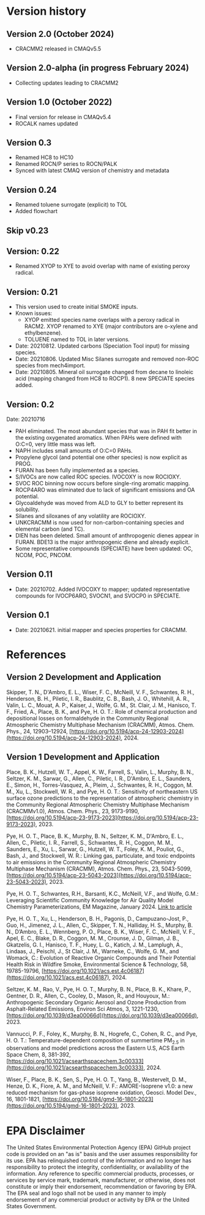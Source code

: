 # Version history

## Version 2.0 (October 2024)
- CRACMM2 released in CMAQv5.5

## Version 2.0-alpha (in progress February 2024)
- Collecting updates leading to CRACMM2 

## Version 1.0 (October 2022)
- Final version for release in CMAQv5.4 
- ROCALK names updated

## Version 0.3
- Renamed HC8 to HC10
- Renamed ROCN/P series to ROCN/PALK
- Synced with latest CMAQ version of chemistry and metadata

## Version 0.24 
- Renamed toluene surrogate (explicit) to TOL
- Added flowchart

## Skip v0.23

## Version: 0.22
- Renamed XYOP to XYE to avoid overlap with name of existing peroxy radical.

## Version: 0.21
- This version used to create initial SMOKE inputs.
- Known issues: 
  - XYOP emitted species name overlaps with a peroxy radical in RACM2. XYOP renamed to XYE (major contributors are o-xylene and ethylbenzene).
  - TOLUENE named to TOL in later versions.
- Date: 20210812. Updated carbons (Speciation Tool input) for missing species.
- Date: 20210806. Updated Misc Silanes surrogate and removed non-ROC species from mech4import.
- Date: 20210805. Mineral oil surrogate changed from decane to linoleic acid (mapping changed from HC8 to ROCP1). 8 new SPECIATE species added.

## Version: 0.2
Date: 20210716

* PAH eliminated. The most abundant species that was in PAH fit better in the existing oxygenated aromatics. When PAHs were defined with O:C=0, very little mass was left. 
* NAPH includes small amounts of O:C=0 PAHs.
* Propylene glycol (and potential one other species) is now explicit as PROG.
* FURAN has been fully implemented as a species.
* S/IVOCs are now called ROC species. IVOCOXY is now ROCIOXY.
* SVOC ROC binning now occurs before single-ring aromatic mapping.
* ROCP4ARO was eliminated due to lack of significant emissions and OA potential.
* Glycoaldehyde was moved from ALD to GLY to better represent its solubility.
* Silanes and siloxanes of any volatility are ROCIOXY.
* UNKCRACMM is now used for non-carbon-containing species and elemental carbon (and TC).
* DIEN has been deleted. Small amount of anthropogenic dienes appear in FURAN. BDE13 is the major anthropogenic diene and already explicit.
* Some representative compounds (SPECIATE) have been updated: OC, NCOM, POC, PNCOM.


## Version 0.11
- Date: 20210702. Added IVOCOXY to mapper; updated representative compounds for IVOCP6ARO, SVOCN1, and SVOCP0 in SPECIATE.

## Version 0.1 
- Date: 20210621. initial mapper and species properties for CRACMM.  

# References

## Version 2 Development and Application

Skipper, T. N., D'Ambro, E. L., Wiser, F. C., McNeill, V. F., Schwantes, R. H., Henderson, B. H., Piletic, I. R., Baublitz, C. B., Bash, J. O., Whitehill, A. R., Valin, L. C., Mouat, A. P., Kaiser, J., Wolfe, G. M., St. Clair, J. M., Hanisco, T. F., Fried, A., Place, B. K., and Pye, H. O. T.: Role of chemical production and depositional losses on formaldehyde in the Community Regional Atmospheric Chemistry Multiphase Mechanism (CRACMM), Atmos. Chem. Phys., 24, 12903–12924, [https://doi.org/10.5194/acp-24-12903-2024](https://doi.org/10.5194/acp-24-12903-2024), 2024.  

## Version 1 Development and Application

Place, B. K., Hutzell, W. T., Appel, K. W., Farrell, S., Valin, L., Murphy, B. N., Seltzer, K. M., Sarwar, G., Allen, C., Piletic, I. R., D'Ambro, E. L., Saunders, E., Simon, H., Torres-Vasquez, A., Pleim, J., Schwantes, R. H., Coggon, M. M., Xu, L., Stockwell, W. R., and Pye, H. O. T.: Sensitivity of northeastern US surface ozone predictions to the representation of atmospheric chemistry in the Community Regional Atmospheric Chemistry Multiphase Mechanism (CRACMMv1.0), Atmos. Chem. Phys., 23, 9173-9190, [https://doi.org/10.5194/acp-23-9173-2023](https://doi.org/10.5194/acp-23-9173-2023), 2023.  

Pye, H. O. T., Place, B. K., Murphy, B. N., Seltzer, K. M., D'Ambro, E. L., Allen, C., Piletic, I. R., Farrell, S., Schwantes, R. H., Coggon, M. M., Saunders, E., Xu, L., Sarwar, G., Hutzell, W. T., Foley, K. M., Pouliot, G., Bash, J., and Stockwell, W. R.: Linking gas, particulate, and toxic endpoints to air emissions in the Community Regional Atmospheric Chemistry Multiphase Mechanism (CRACMM), Atmos. Chem. Phys., 23, 5043-5099, [https://doi.org/10.5194/acp-23-5043-2023](https://doi.org/10.5194/acp-23-5043-2023), 2023. 

Pye, H. O. T., Schwantes, R.H., Barsanti, K.C., McNeill, V.F., and Wolfe, G.M.: Leveraging Scientific Community Knowledge for Air Quality Model Chemistry Parameterizations, EM Magazine, January 2024. [Link to article](https://www.epa.gov/system/files/documents/2024-05/cmaq_pye_em-magazine_original_508-compliant.pdf)

Pye, H. O. T., Xu, L., Henderson, B. H., Pagonis, D., Campuzano-Jost, P., Guo, H., Jimenez, J. L., Allen, C., Skipper, T. N., Halliday, H. S., Murphy, B. N., D’Ambro, E. L., Wennberg, P. O., Place, B. K., Wiser, F. C., McNeill, V. F., Apel, E. C., Blake, D. R., Coggon, M. M., Crounse, J. D., Gilman, J. B., Gkatzelis, G. I., Hanisco, T. F., Huey, L. G., Katich, J. M., Lamplugh, A., Lindaas, J., Peischl, J., St Clair, J. M., Warneke, C., Wolfe, G. M., and Womack, C.: Evolution of Reactive Organic Compounds and Their Potential Health Risk in Wildfire Smoke, Environmental Science & Technology, 58, 19785-19796, [https://doi.org/10.1021/acs.est.4c06187](https://doi.org/10.1021/acs.est.4c06187), 2024.  

Seltzer, K. M., Rao, V., Pye, H. O. T., Murphy, B. N., Place, B. K., Khare, P., Gentner, D. R., Allen, C., Cooley, D., Mason, R., and Houyoux, M.: Anthropogenic Secondary Organic Aerosol and Ozone Production from Asphalt-Related Emissions, Environ Sci Atmos, 3, 1221-1230, [https://doi.org/10.1039/d3ea00066d](https://doi.org/10.1039/d3ea00066d), 2023.  

Vannucci, P. F., Foley, K., Murphy, B. N., Hogrefe, C., Cohen, R. C., and Pye, H. O. T.: Temperature-dependent composition of summertime PM<sub>2.5</sub> in observations and model predictions across the Eastern U.S, ACS Earth Space Chem, 8, 381-392, [https://doi.org/10.1021/acsearthspacechem.3c00333](https://doi.org/10.1021/acsearthspacechem.3c00333), 2024.  

Wiser, F., Place, B. K., Sen, S., Pye, H. O. T., Yang, B., Westervelt, D. M., Henze, D. K., Fiore, A. M., and McNeill, V. F.: AMORE-Isoprene v1.0: a new reduced mechanism for gas-phase isoprene oxidation, Geosci. Model Dev., 16, 1801-1821, [https://doi.org/10.5194/gmd-16-1801-2023](https://doi.org/10.5194/gmd-16-1801-2023), 2023.  



# EPA Disclaimer
The United States Environmental Protection Agency (EPA) GitHub project code is provided on an "as is" basis and the user assumes responsibility for its use. EPA has relinquished control of the information and no longer has responsibility to protect the integrity, confidentiality, or availability of the information. Any reference to specific commercial products, processes, or services by service mark, trademark, manufacturer, or otherwise, does not constitute or imply their endorsement, recommendation or favoring by EPA. The EPA seal and logo shall not be used in any manner to imply endorsement of any commercial product or activity by EPA or the United States Government.  
